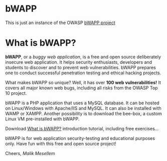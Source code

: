 # bWAPP

This is just an instance of the OWASP [bWAPP project](http://www.itsecgames.com/)

# What is bWAPP?
**bWAPP**, or a *buggy web application*, is a free and open source deliberately insecure web application.
It helps security enthusiasts, developers and students to discover and to prevent web vulnerabilities.
bWAPP prepares one to conduct successful penetration testing and ethical hacking projects.

What makes bWAPP so unique? Well, it has over **100 web vulnerabilities!**
It covers all major known web bugs, including all risks from the OWASP Top 10 project.

bWAPP is a PHP application that uses a MySQL database. It can be hosted on Linux/Windows with Apache/IIS and MySQL. It can also be installed with WAMP or XAMPP.
Another possibility is to download the bee-box, a custom Linux VM pre-installed with bWAPP.

Download [What is bWAPP?](http://itsecgames.com/downloads/bWAPP_intro.pdf) introduction tutorial, including free exercises...

bWAPP is for web application security-testing and educational purposes only.
Have fun with this free and open source project!

Cheers, *Malik Mesellem*